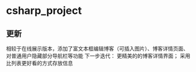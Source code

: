 # csharp_project
## 更新
相较于在线展示版本，添加了富文本框编辑博客（可插入图片）、博客详情页面、对普通用户隐藏部分导航栏等功能
下一步迭代：
更精美的的博客详情界面；
采用比列表更好看的方式存放信息
